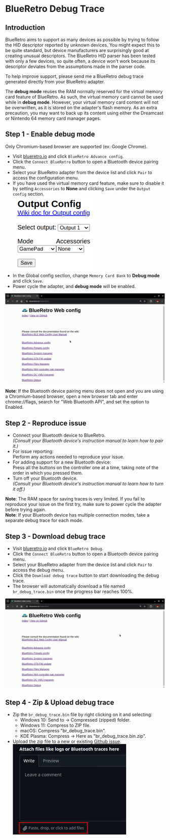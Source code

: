 # BlueRetro Debug Trace

## Introduction
BlueRetro aims to support as many devices as possible by trying to follow the HID descriptor reported by unknown devices. You might expect this to be quite standard, but device manufacturers are surprisingly good at creating unusual descriptors. The BlueRetro HID parser has been tested with only a few devices, so quite often, a device won't work because its descriptor deviates from the assumptions made in the parser code.

To help improve support, please send me a BlueRetro debug trace generated directly from your BlueRetro adapter.

The **debug mode** reuses the RAM normally reserved for the virtual memory card feature of BlueRetro. As such, the virtual memory card cannot be used while in **debug mode**. However, your virtual memory card content will not be overwritten, as it is stored on the adapter's flash memory. As an extra precaution, you may want to back up its content using either the Dreamcast or Nintendo 64 memory card manager pages.

## Step 1 - Enable debug mode
Only Chromium-based browser are supported (ex: Google Chrome).

* Visit [blueretro.io](blueretro.io) and click `BlueRetro Advance config`.
* Click the `Connect BlueRetro` button to open a Bluetooth device pairing menu.
* Select your BlueRetro adapter from the device list and click `Pair` to access the configuration menu.
* If you have used the virtual memory card feature, make sure to disable it by setting `Accessories` to **None** and clicking `Save` under the `Output config` section.\
![](img/web/advance_output_none.png)
* In the Global config section, change `Memory Card Bank` to **Debug mode** and click `Save`.
* Power cycle the adapter, and **debug mode** will be enabled.

![](img/enable_debug_mode.gif)

**Note**: If the Bluetooth device pairing menu does not open and you are using a Chromium-based browser, open a new browser tab and enter chrome://flags, search for "Web Bluetooth API", and set the option to Enabled.

## Step 2 - Reproduce issue

* Connect your Bluetooth device to BlueRetro.\
  *(Consult your Bluetooth device's instruction manual to learn how to pair it.)*
* For issue reporting:\
  Perform any actions needed to reproduce your issue.
* For adding support for a new Bluetooth device:\
  Press all the buttons on the controller one at a time, taking note of the order in which you pressed them.
* Turn off your Bluetooth device.\
  *(Consult your Bluetooth device's instruction manual to learn how to turn it off.)*

**Note**: The RAM space for saving traces is very limited. If you fail to reproduce your issue on the first try, make sure to power cycle the adapter before trying again.\
**Note**: If your Bluetooth device has multiple connection modes, take a separate debug trace for each mode.

## Step 3 - Download debug trace

* Visit [blueretro.io](blueretro.io) and click `BlueRetro Debug`.
* Click the `Connect BlueRetro` button to open a Bluetooth device pairing menu.
* Select your BlueRetro adapter from the device list and click `Pair` to access the debug menu.
* Click the `Download debug trace` button to start downloading the debug trace.
* The browser will automatically download a file named `br_debug_trace.bin` once the progress bar reaches 100%.

![](img/download_debug_trace.gif)

## Step 4 - Zip & Upload debug trace

* Zip the `br_debug_trace.bin` file by right clicking on it and selecting:
  * Windows 10: Send to -> Compressed (zipped) folder.
  * Windows 11: Compress to ZIP file.
  * macOS: Compress "br_debug_trace.bin".
  * KDE Plasma: Compress -> Here as "br_debug_trace.bin.zip".
* Upload the zip file to a new or existing [Github issue](https://github.com/darthcloud/BlueRetro/issues).\
![](img/github_upload.png)